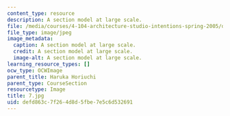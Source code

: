 ```yaml
---
content_type: resource
description: A section model at large scale.
file: /media/courses/4-104-architecture-studio-intentions-spring-2005/defd863c7f264d8d5fbe7e5c6d532691_7.jpg
file_type: image/jpeg
image_metadata:
  caption: A section model at large scale.
  credit: A section model at large scale.
  image-alt: A section model at large scale.
learning_resource_types: []
ocw_type: OCWImage
parent_title: Haruka Horiuchi
parent_type: CourseSection
resourcetype: Image
title: 7.jpg
uid: defd863c-7f26-4d8d-5fbe-7e5c6d532691
---
```

